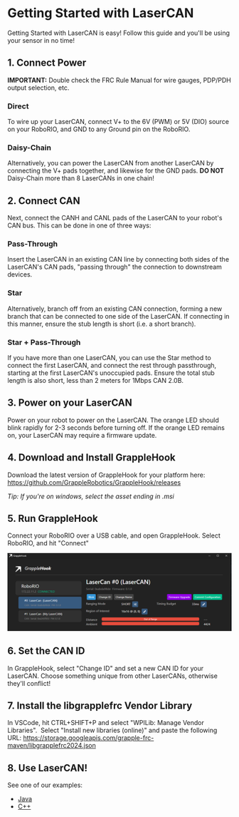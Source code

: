 # Getting Started with LaserCAN
Getting Started with LaserCAN is easy! Follow this guide and you'll be using your sensor in no time!

## 1. Connect Power
**IMPORTANT:** Double check the FRC Rule Manual for wire gauges, PDP/PDH output selection, etc.

### Direct
To wire up your LaserCAN, connect V+ to the 6V (PWM) or 5V (DIO) source on your RoboRIO, and GND to any Ground pin on the RoboRIO.

### Daisy-Chain
Alternatively, you can power the LaserCAN from another LaserCAN by connecting the V+ pads together, and likewise for the GND pads. **DO NOT** Daisy-Chain more than 8 LaserCANs in one chain!

## 2. Connect CAN
Next, connect the CANH and CANL pads of the LaserCAN to your robot's CAN bus. This can be done in one of three ways:

### Pass-Through
Insert the LaserCAN in an existing CAN line by connecting both sides of the LaserCAN's CAN pads, "passing through" the connection to downstream devices.

### Star
Alternatively, branch off from an existing CAN connection, forming a new branch that can be connected to one side of the LaserCAN. If connecting in this manner, ensure the stub length is short (i.e. a short branch).

### Star + Pass-Through
If you have more than one LaserCAN, you can use the Star method to connect the first LaserCAN, and connect the rest through passthrough, starting at the first LaserCAN's unoccupied pads. Ensure the total stub length is also short, less than 2 meters for 1Mbps CAN 2.0B.

## 3. Power on your LaserCAN
Power on your robot to power on the LaserCAN. The orange LED should blink rapidly for 2-3 seconds before turning off. If the orange LED remains on, your LaserCAN may require a firmware update.

## 4. Download and Install GrappleHook
Download the latest version of GrappleHook for your platform here: https://github.com/GrappleRobotics/GrappleHook/releases

*Tip: If you're on windows, select the asset ending in .msi*

## 5. Run GrappleHook
Connect your RoboRIO over a USB cable, and open GrappleHook. Select RoboRIO, and hit "Connect"

![](imgs/grapplehook1.png)

## 6. Set the CAN ID
In GrappleHook, select "Change ID" and set a new CAN ID for your LaserCAN. Choose something unique from other LaserCANs, otherwise they'll conflict!

## 7. Install the libgrapplefrc Vendor Library
In VSCode, hit CTRL+SHIFT+P and select "WPILib: Manage Vendor Libraries".  Select "Install new libraries (online)" and paste the following URL: https://storage.googleapis.com/grapple-frc-maven/libgrapplefrc2024.json

## 8. Use LaserCAN!
See one of our examples: 
- [Java](example-java.md)
- [C++](example-cpp.md)